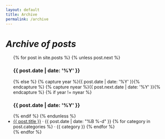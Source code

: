 ```yaml
---
layout: default
title: Archive
permalink: /archive
---
```


# _Archive of posts_

<ul class="posts-container">
  {% for post in site.posts %}
    {% unless post.next %}
      <h3>{{ post.date | date: '%Y' }}</h3>
    {% else %}
      {% capture year %}{{ post.date | date: '%Y' }}{% endcapture %}
      {% capture nyear %}{{ post.next.date | date: '%Y' }}{% endcapture %}
      {% if year != nyear %}
        <h3>{{ post.date | date: '%Y' }}</h3>
      {% endif %}
    {% endunless %}
    <li itemscope>
      <a href="{{ site.github.url }}{{ post.url }}">{{ post.title }}</a>
      <span class="post-date" >
        ·
        <i class="fa fa-calendar" aria-hidden="true"></i> {{ post.date | date: "%B %-d" }} 
        {% for category in post.categories %}
          · {{ category }}
        {% endfor %}
      </span>
    </li>
  {% endfor %}
</ul>
